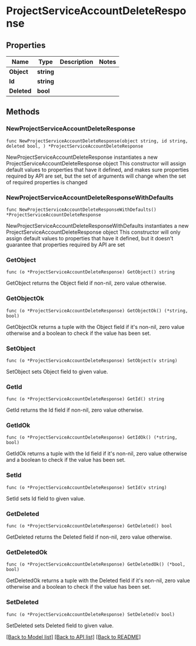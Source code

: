 # ProjectServiceAccountDeleteResponse

## Properties

Name | Type | Description | Notes
------------ | ------------- | ------------- | -------------
**Object** | **string** |  | 
**Id** | **string** |  | 
**Deleted** | **bool** |  | 

## Methods

### NewProjectServiceAccountDeleteResponse

`func NewProjectServiceAccountDeleteResponse(object string, id string, deleted bool, ) *ProjectServiceAccountDeleteResponse`

NewProjectServiceAccountDeleteResponse instantiates a new ProjectServiceAccountDeleteResponse object
This constructor will assign default values to properties that have it defined,
and makes sure properties required by API are set, but the set of arguments
will change when the set of required properties is changed

### NewProjectServiceAccountDeleteResponseWithDefaults

`func NewProjectServiceAccountDeleteResponseWithDefaults() *ProjectServiceAccountDeleteResponse`

NewProjectServiceAccountDeleteResponseWithDefaults instantiates a new ProjectServiceAccountDeleteResponse object
This constructor will only assign default values to properties that have it defined,
but it doesn't guarantee that properties required by API are set

### GetObject

`func (o *ProjectServiceAccountDeleteResponse) GetObject() string`

GetObject returns the Object field if non-nil, zero value otherwise.

### GetObjectOk

`func (o *ProjectServiceAccountDeleteResponse) GetObjectOk() (*string, bool)`

GetObjectOk returns a tuple with the Object field if it's non-nil, zero value otherwise
and a boolean to check if the value has been set.

### SetObject

`func (o *ProjectServiceAccountDeleteResponse) SetObject(v string)`

SetObject sets Object field to given value.


### GetId

`func (o *ProjectServiceAccountDeleteResponse) GetId() string`

GetId returns the Id field if non-nil, zero value otherwise.

### GetIdOk

`func (o *ProjectServiceAccountDeleteResponse) GetIdOk() (*string, bool)`

GetIdOk returns a tuple with the Id field if it's non-nil, zero value otherwise
and a boolean to check if the value has been set.

### SetId

`func (o *ProjectServiceAccountDeleteResponse) SetId(v string)`

SetId sets Id field to given value.


### GetDeleted

`func (o *ProjectServiceAccountDeleteResponse) GetDeleted() bool`

GetDeleted returns the Deleted field if non-nil, zero value otherwise.

### GetDeletedOk

`func (o *ProjectServiceAccountDeleteResponse) GetDeletedOk() (*bool, bool)`

GetDeletedOk returns a tuple with the Deleted field if it's non-nil, zero value otherwise
and a boolean to check if the value has been set.

### SetDeleted

`func (o *ProjectServiceAccountDeleteResponse) SetDeleted(v bool)`

SetDeleted sets Deleted field to given value.



[[Back to Model list]](../README.md#documentation-for-models) [[Back to API list]](../README.md#documentation-for-api-endpoints) [[Back to README]](../README.md)



